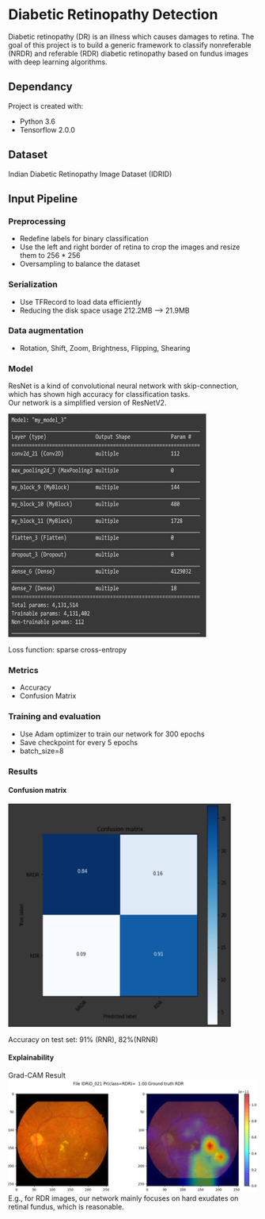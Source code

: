 # Diabetic Retinopathy Detection

Diabetic retinopathy (DR) is an illness which causes damages to retina.
The goal of this project is to build a generic framework to classify nonreferable (NRDR) and referable (RDR) diabetic retinopathy based on fundus images with deep learning algorithms.


## Dependancy
Project is created with:
- Python 3.6
- Tensorflow 2.0.0

## Dataset
Indian Diabetic Retinopathy Image Dataset (IDRID)

## Input Pipeline
### Preprocessing
* Redefine labels for binary classification
* Use the left and right border of retina to crop the images and resize them to 256 * 256
* Oversampling to balance the dataset
### Serialization
* Use TFRecord to load data efficiently
* Reducing the disk space usage 212.2MB --> 21.9MB 
### Data augmentation
* Rotation, Shift, Zoom, Brightness, Flipping, Shearing
### Model
ResNet is a kind of convolutional neural network with skip-connection, which has shown high accuracy for classification tasks.   
Our network is a simplified version of ResNetV2.

<img width="400" height="450" src="https://github.com/Yii99/Diabetic-Algorithm/blob/main/restnet.png"/> 

Loss function: sparse cross-entropy
### Metrics
* Accuracy
* Confusion Matrix

### Training and evaluation
* Use Adam optimizer to train our network for 300 epochs
* Save checkpoint for every 5 epochs
* batch_size=8

### Results
#### Confusion matrix
<img width="450" height="450" src="https://github.com/Yii99/Diabetic-Algorithm/blob/main/cm.png"/> 

Accuracy on test set: 91% (RNR), 82%(NRNR)
#### Explainability  
Grad-CAM Result
![deepv](https://github.com/LEGO999/Diabetic-Retinopathy-Detection/blob/master/dpv.png)  
E.g., for RDR images, our network mainly focuses on hard exudates on retinal fundus, which is reasonable. 

